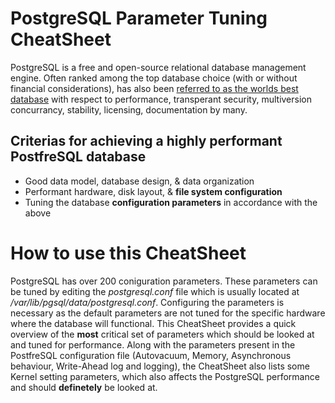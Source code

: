 # PostgreSQL Parameter Tuning CheatSheet
PostgreSQL is a free and open-source relational database management engine. Often ranked among the top database choice (with or without financial considerations), has also been [referred to as the worlds best database](https://www.2ndquadrant.com/en/blog/postgresql-is-the-worlds-best-database/) with respect to performance, transperant security, multiversion concurrancy, stability, licensing, documentation by many.

## Criterias for achieving a highly performant PostfreSQL database
- Good data model, database design, & data organization
- Performant hardware, disk layout, & **file system configuration**
- Tuning the database **configuration parameters** in accordance with the above

# How to use this CheatSheet
PostgreSQL has over 200 coniguration parameters. These parameters can be tuned by editing the *postgresql.conf* file which is usually located at */var/lib/pgsql/data/postgresql.conf*. Configuring the parameters is necessary as the default parameters are not tuned for the specific hardware where the database will functional. This CheatSheet provides a quick overview of the **most** critical set of parameters which should be looked at and tuned for performance. Along with 
the parameters present in the PostfreSQL configuration file (Autovacuum, Memory, Asynchronous behaviour, Write-Ahead log and logging), the CheatSheet also lists some Kernel setting parameters, which also affects the PostgreSQL performance and should **definetely** be looked at. 
